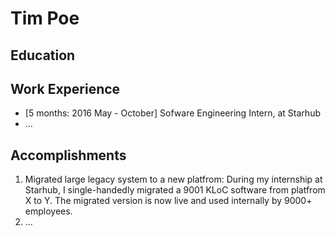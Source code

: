 # Tim Poe

## Education

## Work Experience

* [5 months: 2016 May - October] Sofware Engineering Intern, at Starhub
* ...

## Accomplishments

1. Migrated large legacy system to a new platfrom: During my internship at Starhub, I single-handedly migrated a 9001 KLoC software from platfrom X to Y. The migrated version is now live and used internally by 9000+ employees.
2. ...
